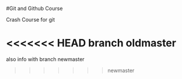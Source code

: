 #Git and Github Course

Crash Course for git

<<<<<<< HEAD
branch oldmaster
=======
also info with branch newmaster
>>>>>>> newmaster
